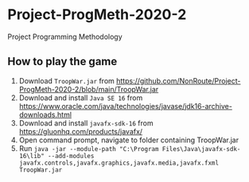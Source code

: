 # Project-ProgMeth-2020-2
Project Programming Methodology

## How to play the game
1. Download `TroopWar.jar` from https://github.com/NonRoute/Project-ProgMeth-2020-2/blob/main/TroopWar.jar
2. Download and install `Java SE 16` from https://www.oracle.com/java/technologies/javase/jdk16-archive-downloads.html
3. Download and install `javafx-sdk-16` from https://gluonhq.com/products/javafx/
4. Open command prompt, navigate to folder containing TroopWar.jar
5. Run `java -jar --module-path "C:\Program Files\Java\javafx-sdk-16\lib" --add-modules javafx.controls,javafx.graphics,javafx.media,javafx.fxml TroopWar.jar`
